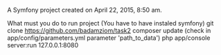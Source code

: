 
A Symfony project created on April 22, 2015, 8:50 am.

What must you do to run project (You have to have instaled symfony)
git clone https://github.com/badamziom/task2
composer update
(check in app/config/parameters.yml parameter 'path_to_data')
php app/console server:run 127.0.0.1:8080
